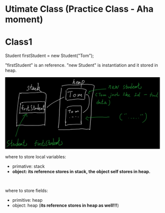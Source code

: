 # Utimate Class (Practice Class - Aha moment)

# Class1

Student firstStudent = new Student("Tom");    

"firstStudent" is an reference. "new Student" is instantiation and it stored in heap. 

![Image](https://github.com/mingzheruan/Notebook/blob/master/Algorithm%20--%20laioffer/Image(Utimate%20Class)/UtimateClass01.png)

where to store local variables:

+ primative: stack
+ **object: its reference stores in stack, the object self stores in heap.**

<br>

where to store fields:

+ primitive: heap
+ object: heap (**its reference stores in heap as well!!!**)